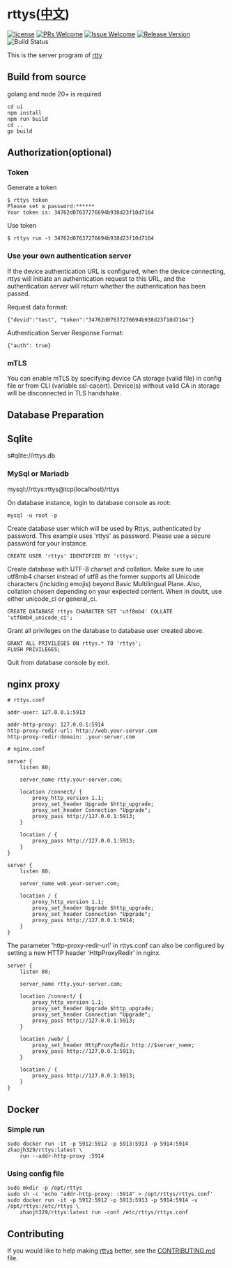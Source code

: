 # rttys([中文](/README_ZH.md))

[1]: https://img.shields.io/badge/license-MIT-brightgreen.svg?style=plastic
[2]: /LICENSE
[3]: https://img.shields.io/badge/PRs-welcome-brightgreen.svg?style=plastic
[4]: https://github.com/zhaojh329/rttys/pulls
[5]: https://img.shields.io/badge/Issues-welcome-brightgreen.svg?style=plastic
[6]: https://github.com/zhaojh329/rttys/issues/new
[7]: https://img.shields.io/badge/release-4.3.0-blue.svg?style=plastic
[8]: https://github.com/zhaojh329/rttys/releases
[9]: https://github.com/zhaojh329/rttys/workflows/build/badge.svg

[![license][1]][2]
[![PRs Welcome][3]][4]
[![Issue Welcome][5]][6]
[![Release Version][7]][8]
![Build Status][9]

This is the server program of [rtty](https://github.com/zhaojh329/rtty)

## Build from source
golang and node 20+ is required

    cd ui
    npm install
    npm run build
    cd ..
    go build

## Authorization(optional)
### Token
Generate a token

    $ rttys token
    Please set a password:******
    Your token is: 34762d07637276694b938d23f10d7164

Use token

    $ rttys run -t 34762d07637276694b938d23f10d7164

### Use your own authentication server
If the device authentication URL is configured, when the device connecting,
rttys will initiate an authentication request to this URL, and the authentication
server will return whether the authentication has been passed.

Request data format:

    {"devid":"test", "token":"34762d07637276694b938d23f10d7164"}

Authentication Server Response Format:

    {"auth": true}

### mTLS
You can enable mTLS by specifying device CA storage (valid file) in config file or from CLI (variable ssl-cacert).
Device(s) without valid CA in storage will be disconnected in TLS handshake.

## Database Preparation
## Sqlite
s#qlite://rttys.db

### MySql or Mariadb
mysql://rttys:rttys@tcp(localhost)/rttys

On database instance, login to database console as root:
```
mysql -u root -p
```

Create database user which will be used by Rttys, authenticated by password. This example uses 'rttys' as password. Please use a secure password for your instance.
```
CREATE USER 'rttys' IDENTIFIED BY 'rttys';
```

Create database with UTF-8 charset and collation. Make sure to use utf8mb4 charset instead of utf8 as the former supports all Unicode characters (including emojis) beyond Basic Multilingual Plane. Also, collation chosen depending on your expected content. When in doubt, use either unicode_ci or general_ci.
```
CREATE DATABASE rttys CHARACTER SET 'utf8mb4' COLLATE 'utf8mb4_unicode_ci';
```

Grant all privileges on the database to database user created above.
```
GRANT ALL PRIVILEGES ON rttys.* TO 'rttys';
FLUSH PRIVILEGES;
```

Quit from database console by exit.

## nginx proxy

```
# rttys.conf

addr-user: 127.0.0.1:5913

addr-http-proxy: 127.0.0.1:5914
http-proxy-redir-url: http://web.your-server.com
http-proxy-redir-domain: .your-server.com
```

```
# nginx.conf

server {
    listen 80;

    server_name rtty.your-server.com;

    location /connect/ {
        proxy_http_version 1.1;
        proxy_set_header Upgrade $http_upgrade;
        proxy_set_header Connection "Upgrade";
        proxy_pass http://127.0.0.1:5913;
    }

    location / {
        proxy_pass http://127.0.0.1:5913;
    }
}

server {
    listen 80;

    server_name web.your-server.com;

    location / {
        proxy_http_version 1.1;
        proxy_set_header Upgrade $http_upgrade;
        proxy_set_header Connection "Upgrade";
        proxy_pass http://127.0.0.1:5914;
    }
}
```

The parameter 'http-proxy-redir-url' in rttys.conf can also be configured
by setting a new HTTP header 'HttpProxyRedir' in nginx.

```
server {
    listen 80;

    server_name rtty.your-server.com;

    location /connect/ {
        proxy_http_version 1.1;
        proxy_set_header Upgrade $http_upgrade;
        proxy_set_header Connection "Upgrade";
        proxy_pass http://127.0.0.1:5913;
    }

    location /web/ {
        proxy_set_header HttpProxyRedir http://$server_name;
        proxy_pass http://127.0.0.1:5913;
    }

    location / {
        proxy_pass http://127.0.0.1:5913;
    }
}
```

## Docker
### Simple run

    sudo docker run -it -p 5912:5912 -p 5913:5913 -p 5914:5914 zhaojh329/rttys:latest \
        run --addr-http-proxy :5914

### Using config file

    sudo mkdir -p /opt/rttys
    sudo sh -c 'echo "addr-http-proxy: :5914" > /opt/rttys/rttys.conf'
    sudo docker run -it -p 5912:5912 -p 5913:5913 -p 5914:5914 -v /opt/rttys:/etc/rttys \
        zhaojh329/rttys:latest run -conf /etc/rttys/rttys.conf

## Contributing
If you would like to help making [rttys](https://github.com/zhaojh329/rttys) better,
see the [CONTRIBUTING.md](https://github.com/zhaojh329/rttys/blob/master/CONTRIBUTING.md) file.
